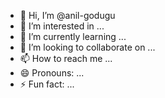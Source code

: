 - 👋 Hi, I’m @anil-godugu
- 👀 I’m interested in ...
- 🌱 I’m currently learning ...
- 💞️ I’m looking to collaborate on ...
- 📫 How to reach me ...
- 😄 Pronouns: ...
- ⚡ Fun fact: ...

<!---
anil-godugu/anil-godugu is a ✨ special ✨ repository because its `README.md` (this file) appears on your GitHub profile.
You can click the Preview link to take a look at your changes.
--->

